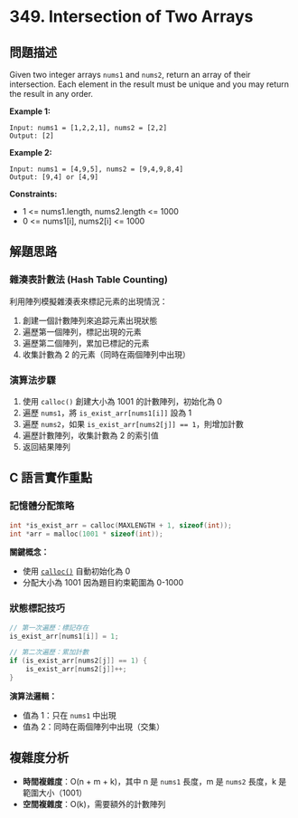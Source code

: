 # 349. Intersection of Two Arrays

## 問題描述
Given two integer arrays `nums1` and `nums2`, return an array of their intersection. Each element in the result must be unique and you may return the result in any order.

**Example 1:**
```
Input: nums1 = [1,2,2,1], nums2 = [2,2]
Output: [2]
```

**Example 2:**
```
Input: nums1 = [4,9,5], nums2 = [9,4,9,8,4]
Output: [9,4] or [4,9]
```

**Constraints:**
- 1 <= nums1.length, nums2.length <= 1000
- 0 <= nums1[i], nums2[i] <= 1000

## 解題思路

### 雜湊表計數法 (Hash Table Counting)
利用陣列模擬雜湊表來標記元素的出現情況：
1. 創建一個計數陣列來追踪元素出現狀態
2. 遍歷第一個陣列，標記出現的元素
3. 遍歷第二個陣列，累加已標記的元素
4. 收集計數為 2 的元素（同時在兩個陣列中出現）

### 演算法步驟
1. 使用 `calloc()` 創建大小為 1001 的計數陣列，初始化為 0
2. 遍歷 `nums1`，將 `is_exist_arr[nums1[i]]` 設為 1
3. 遍歷 `nums2`，如果 `is_exist_arr[nums2[j]] == 1`，則增加計數
4. 遍歷計數陣列，收集計數為 2 的索引值
5. 返回結果陣列

## C 語言實作重點

### 記憶體分配策略
```c
int *is_exist_arr = calloc(MAXLENGTH + 1, sizeof(int));
int *arr = malloc(1001 * sizeof(int));
```

**關鍵概念：**
- 使用 [`calloc()`](https://man7.org/linux/man-pages/man3/malloc.3.html) 自動初始化為 0
- 分配大小為 1001 因為題目約束範圍為 0-1000

### 狀態標記技巧
```c
// 第一次遍歷：標記存在
is_exist_arr[nums1[i]] = 1;

// 第二次遍歷：累加計數
if (is_exist_arr[nums2[j]] == 1) {
    is_exist_arr[nums2[j]]++;
}
```

**演算法邏輯：**
- 值為 1：只在 `nums1` 中出現
- 值為 2：同時在兩個陣列中出現（交集）

## 複雜度分析
- **時間複雜度**：O(n + m + k)，其中 n 是 `nums1` 長度，m 是 `nums2` 長度，k 是範圍大小（1001）
- **空間複雜度**：O(k)，需要額外的計數陣列
